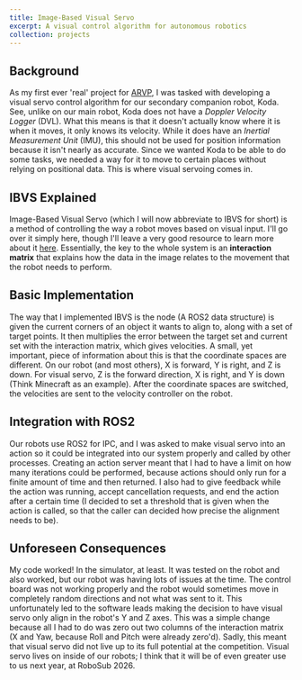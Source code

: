 ```yaml
---
title: Image-Based Visual Servo
excerpt: A visual control algorithm for autonomous robotics
collection: projects
---
```


## Background
As my first ever 'real' project for [ARVP](/experience/arvp), I was tasked with developing a visual servo control algorithm for our secondary companion robot, Koda. See, unlike on our main robot, Koda does not have a *Doppler Velocity Logger* (DVL). What this means is that it doesn't actually know where it is when it moves, it only knows its velocity. While it does have an *Inertial Measurement Unit* (IMU), this should not be used for position information because it isn't nearly as accurate. Since we wanted Koda to be able to do some tasks, we needed a way for it to move to certain places without relying on positional data. This is where visual servoing comes in.

## IBVS Explained
Image-Based Visual Servo (which I will now abbreviate to IBVS for short) is a method of controlling the way a robot moves based on visual input. I'll go over it simply here, though I'll leave a very good resource to learn more about it [here](https://inria.hal.science/inria-00350283/document). Essentially, the key to the whole system is an **interaction matrix** that explains how the data in the image relates to the movement that the robot needs to perform.

## Basic Implementation
The way that I implemented IBVS is the node (A ROS2 data structure) is given the current corners of an object it wants to align to, along with a set of target points. It then multiplies the error between the target set and current set with the interaction matrix, which gives velocities. A small, yet important, piece of information about this is that the coordinate spaces are different. On our robot (and most others), X is forward, Y is right, and Z is down. For visual servo, Z is the forward direction, X is right, and Y is down (Think Minecraft as an example). After the coordinate spaces are switched, the velocities are sent to the velocity controller on the robot.

## Integration with ROS2
Our robots use ROS2 for IPC, and I was asked to make visual servo into an action so it could be integrated into our system properly and called by other processes. Creating an action server meant that I had to have a limit on how many iterations could be performed, because actions should only run for a finite amount of time and then returned. I also had to give feedback while the action was running, accept cancellation requests, and end the action after a certain time (I decided to set a threshold that is given when the action is called, so that the caller can decided how precise the alignment needs to be).

## Unforeseen Consequences
My code worked! In the simulator, at least. It was tested on the robot and also worked, but our robot was having lots of issues at the time. The control board was not working properly and the robot would sometimes move in completely random directions and not what was sent to it. This unfortunately led to the software leads making the decision to have visual servo only align in the robot's Y and Z axes. This was a simple change because all I had to do was zero out two columns of the interaction matrix (X and Yaw, because Roll and Pitch were already zero'd). Sadly, this meant that visual servo did not live up to its full potential at the competition. Visual servo lives on inside of our robots; I think that it will be of even greater use to us next year, at RoboSub 2026.
